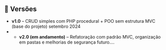 ## 📌 Versões

- **v1.0** – CRUD simples com PHP procedural + POO sem estrutura MVC (base do projeto) setembro 2024
- - **v2.0 (em andamento)** – Refatoração com padrão MVC, organização em pastas e melhorias de segurança futuro....
